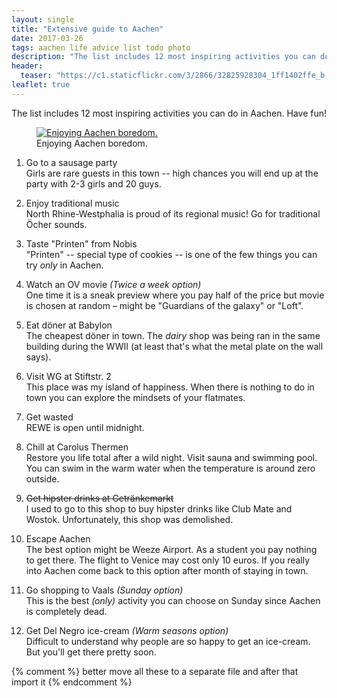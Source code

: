 ```yaml
---
layout: single
title: "Extensive guide to Aachen"
date: 2017-03-26
tags: aachen life advice list todo photo
description: "The list includes 12 most inspiring activities you can do in Aachen. Have fun!"
header:
  teaser: "https://c1.staticflickr.com/3/2866/32825928304_1ff1402ffe_b.jpg"
leaflet: true
---
```


The list includes 12 most inspiring activities you can do in Aachen. Have fun!

<figure>
  <a href="https://c1.staticflickr.com/3/2866/32825928304_1ff1402ffe_b.jpg"><img src="https://c1.staticflickr.com/3/2866/32825928304_1ff1402ffe_b.jpg" alt="Enjoying Aachen boredom."></a>
  <figcaption>Enjoying Aachen boredom.</figcaption>
</figure>

1. Go to a sausage party  
   Girls are rare guests in this town -- high chances you will end up at the party with 2-3 girls and 20 guys.

2. Enjoy traditional music  
   North Rhine-Westphalia is proud of its regional music! Go for traditional Öcher sounds.

3. Taste "Printen" from Nobis  
   "Printen" -- special type of cookies -- is one of the few things you can try _only_ in Aachen.

4. Watch an OV movie *(Twice a week option)*  
   One time it is a sneak preview where you pay half of the price but movie is chosen at random – might be "Guardians of the galaxy" or "Loft".

5. Eat döner at Babylon  
   The cheapest döner in town. The *dairy* shop was being ran in the same building during the WWII (at least that's what the metal plate on the wall says).

6. Visit WG at Stiftstr. 2  
   This place was my island of happiness. When there is nothing to do in town you can explore the mindsets of your flatmates.

7. Get wasted  
   REWE is open until midnight.

8. Chill at Carolus Thermen  
   Restore you life total after a wild night. Visit sauna and swimming pool. You can swim in the warm water when the temperature is around zero outside.

9. ~~Get hipster drinks at Getränkemarkt~~  
   I used to go to this shop to buy hipster drinks like Club Mate and Wostok. Unfortunately, this shop was demolished.

10. Escape Aachen  
   The best option might be Weeze Airport. As a student you pay nothing to get there. The flight to Venice may cost only 10 euros. If you really into Aachen come back to this option after month of staying in town.

11. Go shopping to Vaals *(Sunday option)*  
   This is the best _(only)_ activity you can choose on Sunday since Aachen is completely dead.

12. Get Del Negro ice-cream *(Warm seasons option)*  
   Difficult to understand why people are so happy to get an ice-cream. But you'll get there pretty soon.

{% comment %} better move all these to a separate file and after that import it {% endcomment %}
<div id="aachen_to_go" class="map leaflet-container" style="height: 500px; position:relative;" ></div>

<style>
  .leaflet-control-container .leaflet-routing-container-hide {
    display: none;
    }
</style>

<script>
window.onload = function() {
  var map = L.map('aachen_to_go').setView([50.7753, 6.0839], 14);
  L.tileLayer('http://{s}.tiles.mapbox.com/v3/jamesg87.goac2bf1/{z}/{x}/{y}.png', {attribution: 'Map data &copy; <a href="http://openstreetmap.org">OpenStreetMap</a> contributors, <a href="http://creativecommons.org/licenses/by-sa/2.0/">CC-BY-SA</a>, Imagery © <a href="http://mapbox.com">Mapbox</a>', maxZoom: 18}).addTo(map);

  var weeze_route = L.Routing.control({
    waypoints: [
      L.latLng(50.767744, 6.091415),
      L.latLng(51.599736, 6.150577)
    ],
    addWaypoints: false,
    draggableWaypoints: false
  }).addTo(map);

  weeze_route.hide();

  var vaals_route = L.Routing.control({
    waypoints: [
      L.latLng(50.767744, 6.091415),
      L.latLng(50.772569, 6.021055)
    ],
    addWaypoints: false,
    draggableWaypoints: false,
    lineOptions: {
      styles: [{color: 'orange'}]
    }
  }).addTo(map);

  vaals_route.hide();

  var weeze = L.marker([51.599736, 6.150577]).addTo(map).bindPopup('Weeze Airport');
  var babylon = L.marker([50.775345, 6.075250]).addTo(map).bindPopup('Babylon');
  var albert_heijn = L.marker([50.772569, 6.021055]).addTo(map).bindPopup('Albert Heijn');
  var wg = L.marker([50.775494, 6.092676]).addTo(map).bindPopup('WG');
  var getrankemarkt = L.marker([50.769710, 6.081985]).addTo(map).bindPopup('Durstlöscher');
  var thermen = L.marker([50.783031, 6.096977]).addTo(map).bindPopup('Carolus Thermen');
  var del_negro = L.marker([50.772430, 6.077392]).addTo(map).bindPopup('Del Negro');
  var nobis_1 = L.marker([50.775620, 6.084301]).addTo(map).bindPopup('Nobis Printen');
  var nobis_2 = L.marker([50.774554, 6.084918]).addTo(map).bindPopup('Nobis Printen');
  var cinema = L.marker([50.770677, 6.085180]).addTo(map).bindPopup('Eden Palast');
  var music = L.marker([50.775490, 6.09202]).addTo(map).bindPopup('Traditional Music');
  var hbf = L.marker([50.767744, 6.091415]).addTo(map).bindPopup('Main Train Station');
  var rewe = L.marker([50.771499, 6.085892]).addTo(map).bindPopup('REWE');
}
</script>
